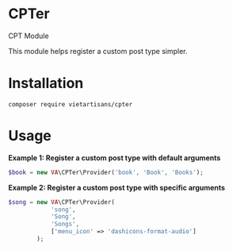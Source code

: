 # CPTer
CPT Module

This module helps register a custom post type simpler.

# Installation
```
composer require vietartisans/cpter
```

# Usage
**Example 1: Register a custom post type with default arguments**
```php
$book = new VA\CPTer\Provider('book', 'Book', 'Books');
```
**Example 2: Register a custom post type with specific arguments**
```php
$song = new VA\CPTer\Provider(
            'song', 
            'Song', 
            'Songs', 
            ['menu_icon' => 'dashicons-format-audio']
        );
```


